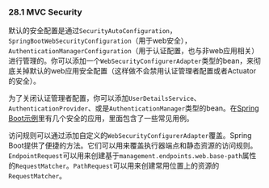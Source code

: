### 28.1 MVC Security

默认的安全配置是通过`SecurityAutoConfiguration`，`SpringBootWebSecurityConfiguration`（用于web安全），`AuthenticationManagerConfiguration`（用于认证配置，也与非web应用相关）进行管理的。你可以添加一个`WebSecurityConfigurerAdapter`类型的bean，来彻底关掉默认的web应用安全配置（这样做不会禁用认证管理者配置或者Actuator的安全）。

为了关闭认证管理者配置，你可以添加`UserDetailsService`、`AuthenticationProvider`、或是`AuthenticationManager`类型的bean。在[Spring Boot示例](https://github.com/spring-projects/spring-boot/tree/v2.0.0.RELEASE/spring-boot-samples/)里有几个安全的应用，里面包含了一些常见用例。

访问规则可以通过添加自定义的`WebSecurityConfigurerAdapter`覆盖。Spring Boot提供了便捷的方法。它们可以用来覆盖执行器端点和静态资源的访问规则。`EndpointRequest`可以用来创建基于`management.endpoints.web.base-path`属性的`RequestMatcher`。`PathRequest`可以用来创建常用位置上的资源的`RequestMatcher`。
